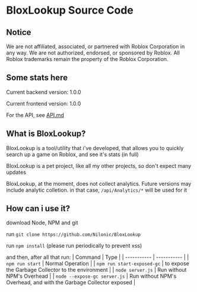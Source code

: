 # BloxLookup Source Code

## Notice
We are not affiliated, associated, or partnered with Roblox Corporation in any way. We are not authorized, endorsed, or sponsored by Roblox. All Roblox trademarks remain the property of the Roblox Corporation.

## Some stats here
Current backend version: 1.0.0

Current frontend version: 1.0.0

For the API, see [API.md](API.md)

## What is BloxLookup?
BloxLookup is a tool/utility that i've developed, that allows you to quickly search up a game on Roblox, and see it's stats (in full)

BloxLookup is a pet project, like all my other projects, so don't expect many updates

BloxLookup, at the moment, does not collect analytics. Future versions may include analytic colletion. in that case, `/api/Analytics/*` will be used for it

## How can i use it?
download Node, NPM and git

run `git clone https://github.com/Nilonic/BloxLookup`

run `npm install` (please run periodically to prevent xss) 

and then, after all that run: 
| Command | Type |
| ----------- | ----------- |
| `npm run start` | Normal Operation |
| `npm run start-exposed-gc` | to expose the Garbage Collector to the environment |
| `node server.js` | Run without NPM's Overhead |
| `node --expose-gc server.js` | Run without NPM's Overhead, and with the Garbage Collector exposed |